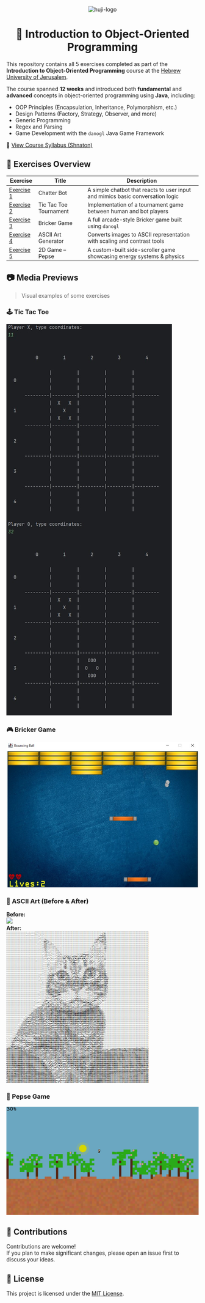 <p align="center">
  <img src="https://upload.wikimedia.org/wikipedia/commons/thumb/4/4d/Hebrew_University_Logo.svg/1200px-Hebrew_University_Logo.svg.png" alt="huji-logo" height="200px">
</p>

<div align="center">

# 📘 Introduction to Object-Oriented Programming

</div>



This repository contains all 5 exercises completed as part of the **Introduction to Object-Oriented Programming** course at the [Hebrew University of Jerusalem](https://new.huji.ac.il/).

The course spanned **12 weeks** and introduced both **fundamental** and **advanced** concepts in object-oriented programming using **Java**, including:

- OOP Principles (Encapsulation, Inheritance, Polymorphism, etc.)
- Design Patterns (Factory, Strategy, Observer, and more)
- Generic Programming
- Regex and Parsing
- Game Development with the `danogl` Java Game Framework

🔗 [View Course Syllabus (Shnaton)](https://shnaton.huji.ac.il/index.php/NewSyl/67315/2/2023/)



## 📂 Exercises Overview

| Exercise | Title                    | Description                                                             |
|----------|--------------------------|-------------------------------------------------------------------------|
| [Exercise 1](./Exercise%201) | Chatter Bot               | A simple chatbot that reacts to user input and mimics basic conversation logic |
| [Exercise 2](./Exercise%202) | Tic Tac Toe Tournament    | Implementation of a tournament game between human and bot players       |
| [Exercise 3](./Exercise%203) | Bricker Game              | A full arcade-style Bricker game built using `danogl`                   |
| [Exercise 4](./Exercise%204) | ASCII Art Generator       | Converts images to ASCII representation with scaling and contrast tools |
| [Exercise 5](./Exercise%205) | 2D Game – Pepse           | A custom-built side-scroller game showcasing energy systems & physics   |




## 📷 Media Previews

> Visual examples of some exercises

### 🕹️ Tic Tac Toe  
![](./Exercise%202/examples/1.jpg)

### 🎮 Bricker Game  
![](./Exercise%203/examples/1.jpg)

### 🎨 ASCII Art (Before & After)  
**Before:**  
![](./Exercise%204/examples/1.jpg)  
**After:**  
![](./Exercise%204/examples/2.jpg)

### 🌿 Pepse Game  
![](./Exercise%205/examples/1.jpg)  




## 🤝 Contributions

Contributions are welcome!  
If you plan to make significant changes, please open an issue first to discuss your ideas.



## 📄 License

This project is licensed under the [MIT License](https://choosealicense.com/licenses/mit/).
